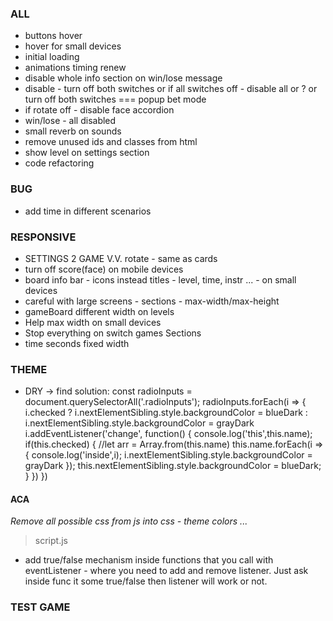 ### ALL
- buttons hover
- hover for small devices
- initial loading
- animations timing renew
- disable whole info section on win/lose message
- disable - turn off both switches or if all switches off - disable all or ? or turn off both switches === popup bet mode
- if rotate off - disable face accordion
- win/lose - all disabled
- small reverb on sounds
- remove unused ids and classes from html
- show level on settings section
- code refactoring

### BUG
- add time in different scenarios

### RESPONSIVE
- SETTINGS 2 GAME V.V. rotate - same as cards
- turn off score(face) on mobile devices
- board info bar - icons instead titles - level, time, instr ... - on small devices
- careful with large screens - sections - max-width/max-height
- gameBoard different width on levels
- Help max width on small devices
- Stop everything on switch games Sections
- time seconds fixed width

### THEME
- DRY -> find solution: 
const radioInputs = document.querySelectorAll('.radioInputs');
  radioInputs.forEach(i => { 
      i.checked ? i.nextElementSibling.style.backgroundColor = blueDark : i.nextElementSibling.style.backgroundColor = grayDark
      i.addEventListener('change', function() {
        console.log('this',this.name);
        if(this.checked) {
            //let arr = Array.from(this.name)
            this.name.forEach(i => { 
                console.log('inside',i);
                i.nextElementSibling.style.backgroundColor = grayDark
            }); 
            this.nextElementSibling.style.backgroundColor = blueDark;
        } 
    })
}) 


#### ACA
*Remove all possible css from js into css - theme colors ...*

> script.js
- add true/false mechanism inside functions that you call with eventListener - where
  you need to add and remove listener. Just ask inside func it some true/false then listener
  will work or not.

### TEST GAME